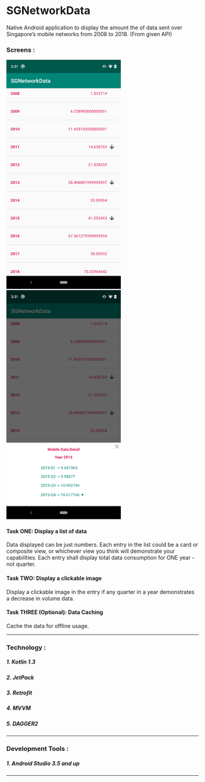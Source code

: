 # SGNetworkData

Native Android application to display the amount the of data sent over Singapore’s mobile networks from 2008 to 2018.
(From given API)


### Screens : 
<img src="https://github.com/123Yogendra/SGNetworkData/blob/master/screens/screens1.png" height="600" width="300"> <img src="https://github.com/123Yogendra/SGNetworkData/blob/master/screens/screen2.png" height="600" width="300">


#### Task ONE: Display a list of data
Data displayed can be just numbers.
Each entry in the list could be a card or composite view, or whichever view you think will demonstrate your capabilities.
Each entry shall display total data consumption for ONE year - not quarter.


#### Task TWO: Display a clickable image
Display a clickable image in the entry if any quarter in a year demonstrates a decrease in volume data.


#### Task THREE (Optional): Data Caching
Cache the data for offline usage.


-------------------------------------------------

### Technology :
##### 1. Kotlin 1.3
##### 2. JetPack
##### 3. Retrofit
##### 4. MVVM
##### 5. DAGGER2

-------------------------------------------------

### Development Tools : 
##### 1. Android Studio 3.5 and up

-------------------------------------------------

